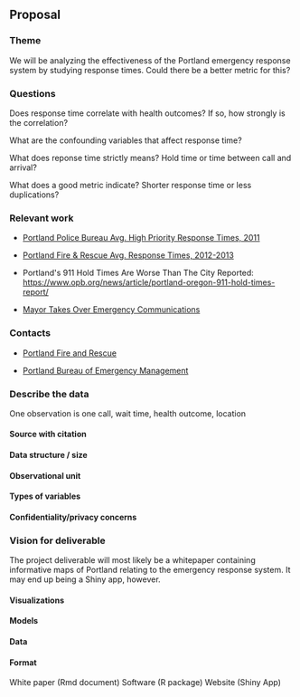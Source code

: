 ## Proposal

### Theme

We will be analyzing the effectiveness of the Portland emergency response system by studying response times.  Could there be a better metric for this?

### Questions

Does response time correlate with health outcomes? If so, how strongly is the correlation?

What are the confounding variables that affect response time?

What does reponse time strictly means? Hold time or time between call and arrival?

What does a good metric indicate? Shorter response time or less duplications?

### Relevant work

* [Portland Police Bureau Avg. High Priority Response Times, 2011](https://www.portlandoregon.gov/cbo/article/394821)

* [Portland Fire & Rescue Avg. Response Times, 2012-2013](https://www.portlandoregon.gov/cbo/article/433203)

* Portland's 911 Hold Times Are Worse Than The City Reported:
https://www.opb.org/news/article/portland-oregon-911-hold-times-report/ 

* [Mayor Takes Over Emergency Communications](http://www.kgw.com/article/news/politics/after-damning-911-report-mayor-takes-over-bureau-of-emergency-communications/449425590)

### Contacts

* [Portland Fire and Rescue](https://www.portlandoregon.gov/fire/)

* [Portland Bureau of Emergency Management](https://www.portlandoregon.gov/pbem/)

### Describe the data

One observation is one call, wait time, health outcome, location


#### Source with citation
#### Data structure / size
#### Observational unit
#### Types of variables
#### Confidentiality/privacy concerns


### Vision for deliverable

The project deliverable will most likely be a whitepaper containing informative maps of Portland relating to the emergency response system.  It may end up being a Shiny app, however.

#### Visualizations
#### Models
#### Data
#### Format
White paper (Rmd document)
Software (R package)
Website (Shiny App)
